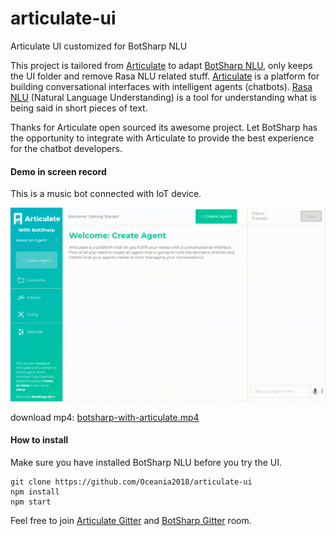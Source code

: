 # articulate-ui
Articulate UI customized for BotSharp NLU

This project is tailored from [Articulate](https://github.com/samtecspg/articulate) to adapt [BotSharp NLU](https://github.com/Oceania2018/BotSharp), only keeps the UI folder and remove Rasa NLU related stuff. [Articulate](http://spg.ai/projects/articulate) is a platform for building conversational interfaces with intelligent agents (chatbots). [Rasa NLU](https://github.com/RasaHQ/rasa_nlu) (Natural Language Understanding) is a tool for understanding what is being said in short pieces of text. 

Thanks for Articulate open sourced its awesome project. Let BotSharp has the opportunity to integrate with Articulate to provide the best experience for the chatbot developers.

#### Demo in screen record
This is a music bot connected with IoT device.

![music bot demo](botsharp-with-articulate.gif)

download mp4: [botsharp-with-articulate.mp4](botsharp-with-articulate.mp4)

#### How to install
Make sure you have installed BotSharp NLU before you try the UI.
```
git clone https://github.com/Oceania2018/articulate-ui
npm install
npm start
```

Feel free to join [Articulate Gitter](https://gitter.im/samtecspg/articulate?utm_source=badge&utm_medium=badge&utm_campaign=pr-badge&utm_content=badge) and [BotSharp Gitter](https://gitter.im/botsharpcore/Lobby) room.
